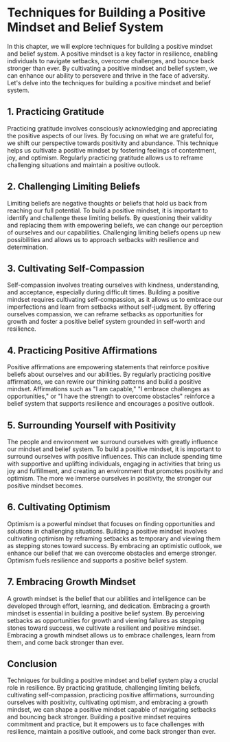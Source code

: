 # Techniques for Building a Positive Mindset and Belief System

In this chapter, we will explore techniques for building a positive mindset and belief system. A positive mindset is a key factor in resilience, enabling individuals to navigate setbacks, overcome challenges, and bounce back stronger than ever. By cultivating a positive mindset and belief system, we can enhance our ability to persevere and thrive in the face of adversity. Let's delve into the techniques for building a positive mindset and belief system.

## 1\. Practicing Gratitude

Practicing gratitude involves consciously acknowledging and appreciating the positive aspects of our lives. By focusing on what we are grateful for, we shift our perspective towards positivity and abundance. This technique helps us cultivate a positive mindset by fostering feelings of contentment, joy, and optimism. Regularly practicing gratitude allows us to reframe challenging situations and maintain a positive outlook.

## 2\. Challenging Limiting Beliefs

Limiting beliefs are negative thoughts or beliefs that hold us back from reaching our full potential. To build a positive mindset, it is important to identify and challenge these limiting beliefs. By questioning their validity and replacing them with empowering beliefs, we can change our perception of ourselves and our capabilities. Challenging limiting beliefs opens up new possibilities and allows us to approach setbacks with resilience and determination.

## 3\. Cultivating Self-Compassion

Self-compassion involves treating ourselves with kindness, understanding, and acceptance, especially during difficult times. Building a positive mindset requires cultivating self-compassion, as it allows us to embrace our imperfections and learn from setbacks without self-judgment. By offering ourselves compassion, we can reframe setbacks as opportunities for growth and foster a positive belief system grounded in self-worth and resilience.

## 4\. Practicing Positive Affirmations

Positive affirmations are empowering statements that reinforce positive beliefs about ourselves and our abilities. By regularly practicing positive affirmations, we can rewire our thinking patterns and build a positive mindset. Affirmations such as "I am capable," "I embrace challenges as opportunities," or "I have the strength to overcome obstacles" reinforce a belief system that supports resilience and encourages a positive outlook.

## 5\. Surrounding Yourself with Positivity

The people and environment we surround ourselves with greatly influence our mindset and belief system. To build a positive mindset, it is important to surround ourselves with positive influences. This can include spending time with supportive and uplifting individuals, engaging in activities that bring us joy and fulfillment, and creating an environment that promotes positivity and optimism. The more we immerse ourselves in positivity, the stronger our positive mindset becomes.

## 6\. Cultivating Optimism

Optimism is a powerful mindset that focuses on finding opportunities and solutions in challenging situations. Building a positive mindset involves cultivating optimism by reframing setbacks as temporary and viewing them as stepping stones toward success. By embracing an optimistic outlook, we enhance our belief that we can overcome obstacles and emerge stronger. Optimism fuels resilience and supports a positive belief system.

## 7\. Embracing Growth Mindset

A growth mindset is the belief that our abilities and intelligence can be developed through effort, learning, and dedication. Embracing a growth mindset is essential in building a positive belief system. By perceiving setbacks as opportunities for growth and viewing failures as stepping stones toward success, we cultivate a resilient and positive mindset. Embracing a growth mindset allows us to embrace challenges, learn from them, and come back stronger than ever.

## Conclusion

Techniques for building a positive mindset and belief system play a crucial role in resilience. By practicing gratitude, challenging limiting beliefs, cultivating self-compassion, practicing positive affirmations, surrounding ourselves with positivity, cultivating optimism, and embracing a growth mindset, we can shape a positive mindset capable of navigating setbacks and bouncing back stronger. Building a positive mindset requires commitment and practice, but it empowers us to face challenges with resilience, maintain a positive outlook, and come back stronger than ever.
